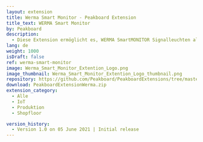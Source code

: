 ```yaml
---
layout: extension
title: Werma Smart Monitor - Peakboard Extension
title_text: WERMA Smart Monitor
by: Peakboard
description: 
  - Diese Extension ermöglicht es, WERMA SmartMONITOR Signalleuchten als Datenquelle in Peakboard anzubinden. Dadurch kannst du den aktuellen Status einer Signalleuchte auslesen und verändern. Zusätzlich kann eine mit Zeitstempeln versehene Historie der Status ausgelesen werden.
lang: de
weight: 1000
isDraft: false
ref: werma-smart-monitor
image: Werma_Smart_Monitor_Extention_Logo.png
image_thumbnail: Werma_Smart_Monitor_Extention_Logo_thumbnail.png
repository: https://github.com/Peakboard/PeakboardExtensions/tree/master/WERMASmartMonitor
download: PeakboardExtensionWerma.zip
extension_category:
  - Alle
  - IoT
  - Produktion
  - Shopfloor

version_history:
  - Version 1.0 on 05 June 2021 | Initial release
---
```

